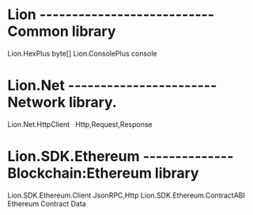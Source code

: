 # Lion --------------------------- Common library
Lion.HexPlus                    byte[]
Lion.ConsolePlus                console

# Lion.Net ----------------------- Network library.
Lion.Net.HttpClient             Http,Request,Response

# Lion.SDK.Ethereum -------------- Blockchain:Ethereum library
Lion.SDK.Ethereum.Client        JsonRPC,Http
Lion.SDK.Ethereum.ContractABI   Ethereum Contract Data
